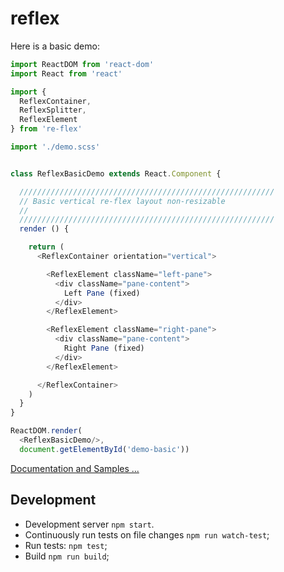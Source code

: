 # reflex



Here is a basic demo:

```js
import ReactDOM from 'react-dom'
import React from 'react'

import {
  ReflexContainer,
  ReflexSplitter,
  ReflexElement
} from 're-flex'

import './demo.scss'


class ReflexBasicDemo extends React.Component {

  /////////////////////////////////////////////////////////
  // Basic vertical re-flex layout non-resizable
  //
  /////////////////////////////////////////////////////////
  render () {

    return (
      <ReflexContainer orientation="vertical">

        <ReflexElement className="left-pane">
          <div className="pane-content">
            Left Pane (fixed)
          </div>
        </ReflexElement>

        <ReflexElement className="right-pane">
          <div className="pane-content">
            Right Pane (fixed)
          </div>
        </ReflexElement>

      </ReflexContainer>
    )
  }
}

ReactDOM.render(
  <ReflexBasicDemo/>,
  document.getElementById('demo-basic'))
```

[Documentation and Samples ...](https://leefsmp.github.io/Re-Flex/index.html)

## Development

* Development server `npm start`.
* Continuously run tests on file changes `npm run watch-test`;
* Run tests: `npm test`;
* Build `npm run build`;
